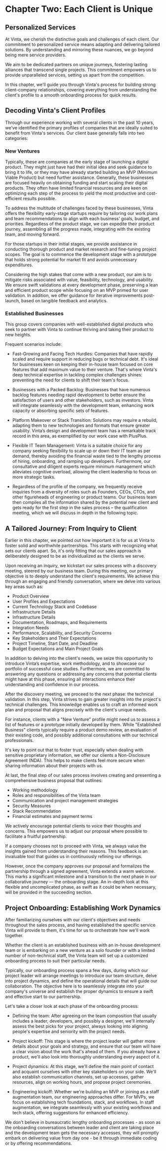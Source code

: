 # Chapter Two: Each Client is Unique

## Personalized Services
At Vinta, we cherish the distinctive goals and challenges of each client. Our commitment to personalized service means adapting and delivering tailored solutions. By understanding and mirroring these nuances, we go beyond being mere service providers. 

We aim to be dedicated partners on unique journeys, fostering lasting alliances that transcend single projects. This commitment empowers us to provide unparalleled services, setting us apart from the competition. 

In this chapter, we'll guide you through Vinta's process for building strong client-company relationships, covering everything from understanding the client's profile to a smooth onboarding process for quick results.

## Decoding Vinta's Client Profiles

Through our experience working with several clients in the past 10 years, we've identified the primary profiles of companies that are ideally suited to benefit from Vinta's services. Our client base generally falls into two categories:

### New Ventures

Typically, these are companies at the early stage of launching a digital product. They might just have had their initial idea and seek guidance to bring it to life, or they may have already started building an MVP (Minimum Viable Product) but need further assistance. Generally, these businesses are focused heavily on obtaining funding and start scaling their digital products. They often have limited financial resources and are keen on optimizing each step of the process to yield the most productive and cost-efficient results possible.

To address the multitude of challenges faced by these businesses, Vinta offers the flexibility early-stage startups require by tailoring our work plans and team recommendations to align with each business' goals, budget, and priorities. Regardless of the product stage, we can expedite their product journey, assembling all the progress made, integrating with the existing team, and moving forward.

For those startups in their initial stages, we provide assistance in conducting thorough product and market research and fine-tuning project scopes. The goal is to commence the development stage with a prototype that holds strong potential for market fit and avoids unnecessary expenditures.

Considering the high stakes that come with a new product, our aim is to mitigate risks associated with value, feasibility, technology, and usability. We ensure swift validations at every development phase, preserving a lean and efficient product scope while focusing on an MVP primed for user validation. In addition, we offer guidance for iterative improvements post-launch, based on tangible feedback and analytics.


### Established Businesses

This group covers companies with well-established digital products who seek to partner with Vinta to continue thriving and taking their product to new heights.

Frequent scenarios include:

- Fast-Growing and Facing Tech Hurdles: Companies that have rapidly scaled and require support in reducing bugs or technical debt. It's ideal for businesses keen on keeping their in-house team focused on core features that add maximum value to their venture. That's where Vinta's deep technical expertise in tackling complex challenges shines: preventing the need for clients to shift their team's focus.

- Businesses with a Packed Backlog: Businesses that have numerous backlog features needing rapid development to better ensure the satisfaction of users and other stakeholders, such as investors. Vinta will integrate seamlessly with the development team, enhancing work capacity or absorbing specific sets of features.

- Platform Makeover or Stack Transition: Solutions may require a rebuild, adapting them to new technologies and formats that ensure greater usability. Vinta’s design and development team has a remarkable track record in this area, as exemplified by our work case with PlusPlus.

- Flexible IT Team Management: Vinta is a suitable choice for any company seeking flexibility to scale up or down their IT team as per demand, thereby avoiding the financial waste tied to the lengthy process of hiring, onboarding, and ramping up developers. Furthermore, our consultative and diligent experts require minimum management which alleviates cognitive overload, allowing the client leadership to focus on more strategic tasks.

- Regardless of the profile of the company, we frequently receive inquiries from a diversity of roles such as Founders, CEOs, CTOs, and other figureheads of engineering or product teams. Our business team then compiles all the information shared by the potential new client and gets ready for the first step in the sales process – the qualification meeting, which we will discuss in depth in the following topic.


## A Tailored Journey: From Inquiry to Client

Earlier in this chapter, we pointed out how important it is for us at Vinta to foster solid and worthwhile partnerships. This starts with recognizing what sets our clients apart. So, it's only fitting that our sales approach is deliberately designed to be as individualized as the clients we serve.

Upon receiving an inquiry, we kickstart our sales process with a discovery meeting, steered by our business team. During this meeting, our primary objective is to deeply understand the client's requirements. We achieve this through an engaging and friendly conversation, where we delve into various key areas such as:

- Product Overview
- User Profiles and Expectations
- Current Technology Stack and Codebase
- Infrastructure Details
- Infrastructure Details
- Documentation, Roadmaps, and Requirements
- Integration Needs
- Performance, Scalability, and Security Concerns
- Key Stakeholders and Their Expectations
- Project Timeline, Start Date, and Deadline
- Budget Expectations and Main Project Goals

In addition to delving into the client's needs, we seize this opportunity to introduce Vinta’s expertise, work methodology, and to showcase our portfolio of successful case studies. Furthermore, we are committed to answering any questions or addressing any concerns that potential clients might have at this phase, ensuring all interactions enhance their understanding and confidence in our process.

After the discovery meeting, we proceed to the next phase: the technical validation. In this step, Vinta strives to gain greater insights into the project's technical challenges. This knowledge enables us to craft an informed work plan and proposal that aligns precisely with the client's unique needs. 

For instance, clients with a "New Venture" profile might need us to assess a list of features or a prototype initially developed by them. While "Established Business" clients typically require a product demo review, an evaluation of their existing code, and possibly additional consultations with our technical professionals.

It's key to point out that to foster trust, especially when dealing with sensitive proprietary information, we offer our clients a Non-Disclosure Agreement (NDA). This helps to make clients feel more secure when sharing information about their projects with us.

At last, the final step of our sales process involves creating and presenting a comprehensive business proposal that outlines:

- Working methodology
- Roles and responsibilities of the Vinta team
- Communication and project management strategies
- Security Measures
- Stack Recommendation
- Financial estimates and payment terms

We actively encourage potential clients to voice their thoughts and concerns. This empowers us to adjust our proposal where possible to facilitate a fruitful partnership.

If a company chooses not to proceed with Vinta, we always value the insights gained from understanding their reasons. This feedback is an invaluable tool that guides us in continuously refining our offerings.

However, once the company approves our proposal and formalizes the partnership through a signed agreement, Vinta extends a warm welcome. This marks a significant milestone and a transition to the next phase in our collaborative journey — the onboarding stage. An in-depth look at this flexible and uncomplicated phase, as swift as it could be when necessary, will be provided in the succeeding section.


## Project Onboarding: Establishing Work Dynamics

After familiarizing ourselves with our client's objectives and needs throughout the sales process, and having established the specific service Vinta will provide to them, it's time for us to orchestrate how we'll work together. 

Whether the client is an established business with an in-house development team or is embarking on a new venture as a solo founder or with a limited number of non-technical staff, the Vinta team will set up a customized onboarding process to suit their particular needs.

Typically, our onboarding process spans a few days, during which our project leader will arrange meetings to introduce our team structure, delve into project dynamics, and define the operational details that will guide our collaboration. The objective here is to seamlessly integrate into your company's universe and establish the proper dynamics to ensure a swift and effective start to our partnership.

Let's take a closer look at each phase of the onboarding process:

- Defining the team: After agreeing on the team composition that usually includes a leader, developers, and possibly a designer, we'll internally assess the best picks for your project, always looking into aligning people's expertise and seniority with the project needs.

- Project kickoff: This stage is where the project leader will gather more details about your goals and strategy, and ensure that our team will have a clear vision about the work that's ahead of them. If you already have a product, we'll also look into thoroughly understanding every aspect of it. 

- Project dynamics: At this stage, we'll define the main point of contact and acquaint ourselves with other key stakeholders on your side. We'll also establish communication channels, set up accesses, gather resources, align on working hours, and propose project ceremonies. 

- Engineering kickoff: Whether we're building an MVP or joining as a staff augmentation team, our engineering approaches differ. For MVPs, we focus on establishing tech foundations, stack, and workflows. In staff augmentation, we integrate seamlessly with your existing workflows and tech stack, offering suggestions for enhanced efficiency.

We don't believe in bureaucratic lengthy onboarding processes - as soon as the onboarding conversations between leader and client are taking place and the development team gets the necessary accesses, they will promptly embark on delivering value from day one - be it through immediate coding or by offering recommendations.

